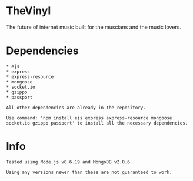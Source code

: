 TheVinyl
========

The future of internet music built for the muscians and the music lovers.

# Dependencies

	* ejs
	* express
	* express-resource
	* mongoose
	* socket.io
	* gzippo
	* passport

	All other dependencies are already in the repository.

	Use command: 'npm install ejs express express-resource mongoose socket.io gzippo passport' to install all the necessary dependencies.

# Info

	Tested using Node.js v0.6.19 and MongoDB v2.0.6

	Using any versions newer than these are not guaranteed to work.